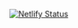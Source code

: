 [![Netlify Status](https://api.netlify.com/api/v1/badges/adbeb1ee-c60a-4805-b1f9-1bf88c7407f0/deploy-status)](https://app.netlify.com/sites/07manan/deploys)

